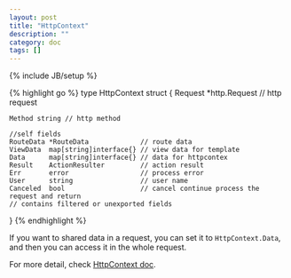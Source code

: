 ```yaml
---
layout: post
title: "HttpContext"
description: ""
category: doc
tags: []
---
```

{% include JB/setup %}

{% highlight go %}
type HttpContext struct {
    Request *http.Request // http request

    Method string // http method

    //self fields
    RouteData *RouteData             // route data
    ViewData  map[string]interface{} // view data for template
    Data      map[string]interface{} // data for httpcontex
    Result    ActionResulter         // action result
    Err       error                  // process error
    User      string                 // user name
    Canceled  bool                   // cancel continue process the request and return
    // contains filtered or unexported fields
}
{% endhighlight %}

If you want to shared data in a request, you can set it to `HttpContext.Data`, and then you can access it in the whole request.

For more detail, check [HttpContext doc](http://godoc.org/github.com/QLeelulu/goku#HttpContext).
